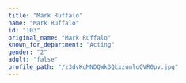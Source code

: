 ```yaml
---
title: "Mark Ruffalo"
name: "Mark Ruffalo"
id: "103"
original_name: "Mark Ruffalo"
known_for_department: "Acting"
gender: "2"
adult: "false"
profile_path: "/z3dvKqMNDQWk3QLxzumloQVR0pv.jpg"
---
```

